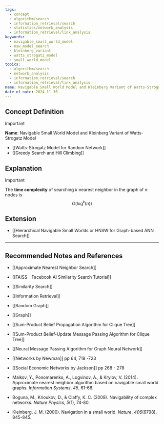 ```yaml
---
tags:
  - concept
  - algorithm/search
  - information_retrieval/search
  - statistics/network_analysis
  - information_retrieval/link_analysis
keywords:
  - navigable_small_world_model
  - nsw_model_search
  - kleinberg_variant
  - watts_strogatz_model
  - small_world_model
topics:
  - algorithm/search
  - network_analysis
  - information_retrieval/search
  - information_retrieval/link_analysis
name: Navigable Small World Model and Kleinberg Variant of Watts-Strogatz Model
date of note: 2024-11-30
---
```


## Concept Definition

>[!important]
>**Name**: Navigable Small World Model and Kleinberg Variant of Watts-Strogatz Model



- [[Watts-Strogatz Model for Random Network]]
- [[Greedy Search and Hill Climbing]]

## Explanation


>[!important] 
>The **time complexity** of searching $k$ nearest neighbor in the graph of $n$ nodes is $$O(\log^k(n))$$

## Extension

- [[Hierarchical Navigable Small Worlds or HNSW for Graph-based ANN Search]]


-----------
##  Recommended Notes and References


- [[Approximate Nearest Neighbor Search]]

- [[FAISS - Facebook AI Similarity Search Tutorial]]

- [[Similarity Search]]
- [[Information Retrieval]]
- [[Random Graph]]
- [[Graph]]

- [[Sum-Product Belief Propagation Algorithm for Clique Tree]]
- [[Sum-Product Belief-Update Message Passing Algorithm for Clique Tree]]
- [[Neural Message Passing Algorithm for Graph Neural Network]]

- [[Networks by Newman]] pp 64, 718 -723
- [[Social Economic Networks by Jackson]] pp 268 - 278

- Malkov, Y., Ponomarenko, A., Logvinov, A., & Krylov, V. (2014). Approximate nearest neighbor algorithm based on navigable small world graphs. _Information Systems_, _45_, 61-68.
- Boguna, M., Krioukov, D., & Claffy, K. C. (2009). Navigability of complex networks. _Nature Physics_, _5_(1), 74-80.
- Kleinberg, J. M. (2000). Navigation in a small world. _Nature_, _406_(6798), 845-845.
